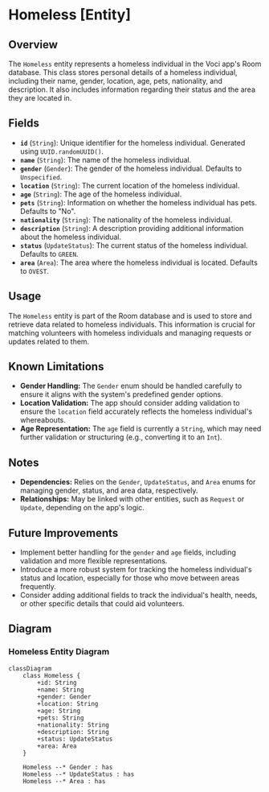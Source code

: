 # Homeless [Entity]

## Overview

The `Homeless` entity represents a homeless individual in the Voci app's Room database. This class stores personal details of a homeless individual, including their name, gender, location, age, pets, nationality, and description. It also includes information regarding their status and the area they are located in.

## Fields

- **`id`** (`String`): Unique identifier for the homeless individual. Generated using `UUID.randomUUID()`.
- **`name`** (`String`): The name of the homeless individual.
- **`gender`** (`Gender`): The gender of the homeless individual. Defaults to `Unspecified`.
- **`location`** (`String`): The current location of the homeless individual.
- **`age`** (`String`): The age of the homeless individual.
- **`pets`** (`String`): Information on whether the homeless individual has pets. Defaults to "No".
- **`nationality`** (`String`): The nationality of the homeless individual.
- **`description`** (`String`): A description providing additional information about the homeless individual.
- **`status`** (`UpdateStatus`): The current status of the homeless individual. Defaults to `GREEN`.
- **`area`** (`Area`): The area where the homeless individual is located. Defaults to `OVEST`.

## Usage

The `Homeless` entity is part of the Room database and is used to store and retrieve data related to homeless individuals. This information is crucial for matching volunteers with homeless individuals and managing requests or updates related to them.

## Known Limitations

- **Gender Handling:** The `Gender` enum should be handled carefully to ensure it aligns with the system's predefined gender options.
- **Location Validation:** The app should consider adding validation to ensure the `location` field accurately reflects the homeless individual's whereabouts.
- **Age Representation:** The `age` field is currently a `String`, which may need further validation or structuring (e.g., converting it to an `Int`).

## Notes

- **Dependencies:** Relies on the `Gender`, `UpdateStatus`, and `Area` enums for managing gender, status, and area data, respectively.
- **Relationships:** May be linked with other entities, such as `Request` or `Update`, depending on the app's logic.

## Future Improvements

- Implement better handling for the `gender` and `age` fields, including validation and more flexible representations.
- Introduce a more robust system for tracking the homeless individual's status and location, especially for those who move between areas frequently.
- Consider adding additional fields to track the individual's health, needs, or other specific details that could aid volunteers.

## Diagram

### Homeless Entity Diagram

```mermaid
classDiagram
    class Homeless {
        +id: String
        +name: String
        +gender: Gender
        +location: String
        +age: String
        +pets: String
        +nationality: String
        +description: String
        +status: UpdateStatus
        +area: Area
    }

    Homeless --* Gender : has
    Homeless --* UpdateStatus : has
    Homeless --* Area : has
